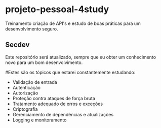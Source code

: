 # projeto-pessoal-4study

Treinamento criação de API's e estudo de boas práticas para um desenvolvimento seguro.

## Secdev

Este repositório será atualizado, sempre que eu obter um conhecimento novo para um bom desenvolvimento.


#Estes são os tópicos que estarei constantemente estudando:

-  Validação de entrada
-  Autenticação
-  Autorização
-  Proteção contra ataques de força bruta
-  Tratamento adequado de erros e exceções
-  Criptografia
-  Gerenciamento de dependências e atualizações
-  Logging e monitoramento